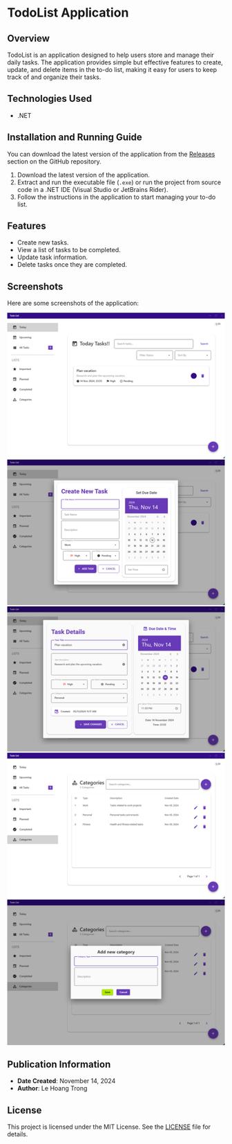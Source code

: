# TodoList Application

## Overview

TodoList is an application designed to help users store and manage their daily tasks. The application provides simple but effective features to create, update, and delete items in the to-do list, making it easy for users to keep track of and organize their tasks.

## Technologies Used

- .NET

## Installation and Running Guide

You can download the latest version of the application from the [Releases](https://github.com/lehoangtrong/TodoList/releases) section on the GitHub repository.

1. Download the latest version of the application.
2. Extract and run the executable file (`.exe`) or run the project from source code in a .NET IDE (Visual Studio or JetBrains Rider).
3. Follow the instructions in the application to start managing your to-do list.

## Features

- Create new tasks.
- View a list of tasks to be completed.
- Update task information.
- Delete tasks once they are completed.

## Screenshots

Here are some screenshots of the application:

![Screenshot 1](https://github.com/lehoangtrong/TodoList/blob/main/Images/Screenshot%202024-11-14%20205149.png)
![Screenshot 2](https://github.com/lehoangtrong/TodoList/blob/main/Images/Screenshot%202024-11-14%20205229.png)
![Screenshot 3](https://github.com/lehoangtrong/TodoList/blob/main/Images/Screenshot%202024-11-14%20205251.png)
![Screenshot 4](https://github.com/lehoangtrong/TodoList/blob/main/Images/Screenshot%202024-11-14%20205313.png)
![Screenshot 5](https://github.com/lehoangtrong/TodoList/blob/main/Images/Screenshot%202024-11-14%20205331.png)


## Publication Information

- **Date Created**: November 14, 2024
- **Author**: Le Hoang Trong

## License

This project is licensed under the MIT License. See the [LICENSE](LICENSE) file for details.
